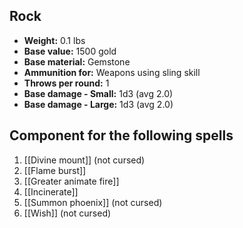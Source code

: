 ## Rock
- **Weight:** 0.1 lbs
- **Base value:** 1500 gold
- **Base material:** Gemstone
- **Ammunition for:** Weapons using sling skill
- **Throws per round:** 1
- **Base damage - Small:** 1d3 (avg 2.0)
- **Base damage - Large:** 1d3 (avg 2.0)

## Component for the following spells

1. [[Divine mount]] (not cursed)
2. [[Flame burst]]
3. [[Greater animate fire]]
4. [[Incinerate]]
5. [[Summon phoenix]] (not cursed)
6. [[Wish]] (not cursed)
